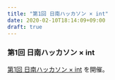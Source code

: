 ```yaml
---
title: "第1回 日南ハッカソン × int"
date: 2020-02-10T18:14:09+09:00
draft: true
---
```


### 第1回 日南ハッカソン × int
[第1回 日南ハッカソン × int](https://nichinanhackathon.github.io/) を開催。